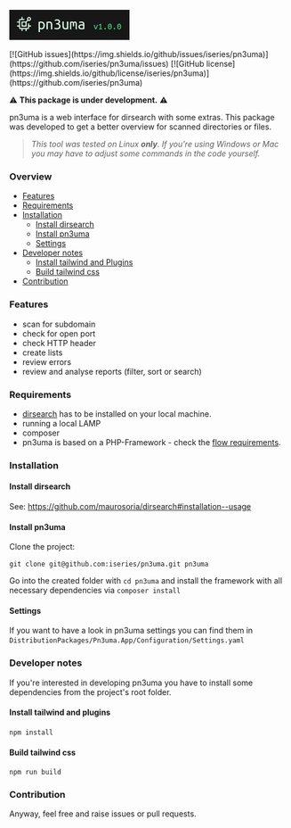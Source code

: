 <p><img src="./.github/logo.png" alt="pn4uma"></p>
[![GitHub issues](https://img.shields.io/github/issues/iseries/pn3uma)](https://github.com/iseries/pn3uma/issues)
[![GitHub license](https://img.shields.io/github/license/iseries/pn3uma)](https://github.com/iseries/pn3uma)

⚠️ **This package is under development.** ⚠️

pn3uma is a web interface for dirsearch with some extras. This package was developed to get a better overview for scanned directories or files.

> _This tool was tested on Linux **only**. If you're using Windows or Mac you may have to adjust some commands in the code yourself._

### Overview
- [Features](#Features)
- [Requirements](#Requirements)
- [Installation](#Installation)
  - [Install dirsearch](#Install-dirsearch)
  - [Install pn3uma](#Install-pn3uma)
  - [Settings](#Settings)
- [Developer notes](#Developer-notes)
  - [Install tailwind and Plugins](#Install-tailwind-and-plugins)
  - [Build tailwind css](#Build-tailwind-css)
- [Contribution](#Contribution)

### Features
- scan for subdomain
- check for open port
- check HTTP header
- create lists
- review errors
- review and analyse reports (filter, sort or search)

### Requirements
- [dirsearch](https://github.com/maurosoria/dirsearch) has to be installed on your local machine.
- running a local LAMP
- composer
- pn3uma is based on a PHP-Framework - check the [flow requirements](https://flowframework.readthedocs.io/en/stable/TheDefinitiveGuide/PartII/Requirements.html).

### Installation
#### Install dirsearch
See: https://github.com/maurosoria/dirsearch#installation--usage

#### Install pn3uma
Clone the project:
```Shell
git clone git@github.com:iseries/pn3uma.git pn3uma
```
Go into the created folder with `cd pn3uma` and install the framework with all necessary dependencies via `composer install`

#### Settings
If you want to have a look in pn3uma settings you can find them in `DistributionPackages/Pn3uma.App/Configuration/Settings.yaml`

### Developer notes
If you're interested in developing pn3uma you have to install some dependencies from the project's root folder.

#### Install tailwind and plugins
```Shell
npm install
```

#### Build tailwind css
```Shell
npm run build
```

### Contribution
Anyway, feel free and raise issues or pull requests.
